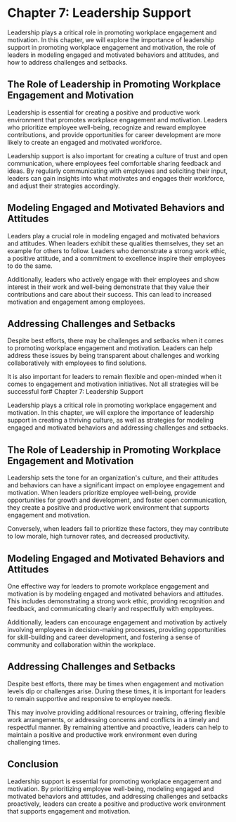 Chapter 7: Leadership Support
=============================

Leadership plays a critical role in promoting workplace engagement and motivation. In this chapter, we will explore the importance of leadership support in promoting workplace engagement and motivation, the role of leaders in modeling engaged and motivated behaviors and attitudes, and how to address challenges and setbacks.

The Role of Leadership in Promoting Workplace Engagement and Motivation
-----------------------------------------------------------------------

Leadership is essential for creating a positive and productive work environment that promotes workplace engagement and motivation. Leaders who prioritize employee well-being, recognize and reward employee contributions, and provide opportunities for career development are more likely to create an engaged and motivated workforce.

Leadership support is also important for creating a culture of trust and open communication, where employees feel comfortable sharing feedback and ideas. By regularly communicating with employees and soliciting their input, leaders can gain insights into what motivates and engages their workforce, and adjust their strategies accordingly.

Modeling Engaged and Motivated Behaviors and Attitudes
------------------------------------------------------

Leaders play a crucial role in modeling engaged and motivated behaviors and attitudes. When leaders exhibit these qualities themselves, they set an example for others to follow. Leaders who demonstrate a strong work ethic, a positive attitude, and a commitment to excellence inspire their employees to do the same.

Additionally, leaders who actively engage with their employees and show interest in their work and well-being demonstrate that they value their contributions and care about their success. This can lead to increased motivation and engagement among employees.

Addressing Challenges and Setbacks
----------------------------------

Despite best efforts, there may be challenges and setbacks when it comes to promoting workplace engagement and motivation. Leaders can help address these issues by being transparent about challenges and working collaboratively with employees to find solutions.

It is also important for leaders to remain flexible and open-minded when it comes to engagement and motivation initiatives. Not all strategies will be successful for# Chapter 7: Leadership Support

Leadership plays a critical role in promoting workplace engagement and motivation. In this chapter, we will explore the importance of leadership support in creating a thriving culture, as well as strategies for modeling engaged and motivated behaviors and addressing challenges and setbacks.

The Role of Leadership in Promoting Workplace Engagement and Motivation
-----------------------------------------------------------------------

Leadership sets the tone for an organization's culture, and their attitudes and behaviors can have a significant impact on employee engagement and motivation. When leaders prioritize employee well-being, provide opportunities for growth and development, and foster open communication, they create a positive and productive work environment that supports engagement and motivation.

Conversely, when leaders fail to prioritize these factors, they may contribute to low morale, high turnover rates, and decreased productivity.

Modeling Engaged and Motivated Behaviors and Attitudes
------------------------------------------------------

One effective way for leaders to promote workplace engagement and motivation is by modeling engaged and motivated behaviors and attitudes. This includes demonstrating a strong work ethic, providing recognition and feedback, and communicating clearly and respectfully with employees.

Additionally, leaders can encourage engagement and motivation by actively involving employees in decision-making processes, providing opportunities for skill-building and career development, and fostering a sense of community and collaboration within the workplace.

Addressing Challenges and Setbacks
----------------------------------

Despite best efforts, there may be times when engagement and motivation levels dip or challenges arise. During these times, it is important for leaders to remain supportive and responsive to employee needs.

This may involve providing additional resources or training, offering flexible work arrangements, or addressing concerns and conflicts in a timely and respectful manner. By remaining attentive and proactive, leaders can help to maintain a positive and productive work environment even during challenging times.

Conclusion
----------

Leadership support is essential for promoting workplace engagement and motivation. By prioritizing employee well-being, modeling engaged and motivated behaviors and attitudes, and addressing challenges and setbacks proactively, leaders can create a positive and productive work environment that supports engagement and motivation.
